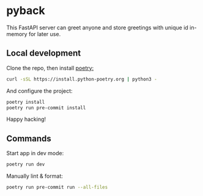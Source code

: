 # pyback

This FastAPI server can greet anyone and store greetings with unique id in-memory for later use.

## Local development

Clone the repo, then install [poetry:](https://python-poetry.org/)

```sh
curl -sSL https://install.python-poetry.org | python3 -
```

And configure the project:

```sh
poetry install
poetry run pre-commit install
```

Happy hacking!

## Commands

Start app in dev mode:

```sh
poetry run dev
```

Manually lint & format:

```sh
poetry run pre-commit run --all-files
```
